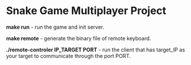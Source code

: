 # Snake Game Multiplayer Project

**make run** \- run the game and init server.

**make remote** \- generate the binary file of remote keyboard.

**./remote-controler IP_TARGET PORT** \- run the client that has target_IP as your target to communicate through the port PORT.
